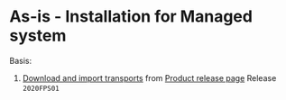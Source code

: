 # As-is - Installation for Managed system

Basis:
1. [Download and import transports](/inst/step-1.md) from [Product release page](https://github.com/fioritracker/asis-man/releases) Release `2020FPS01`

